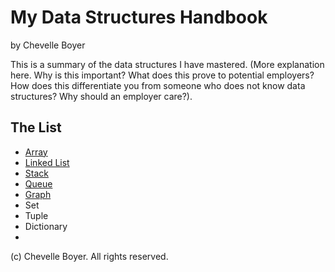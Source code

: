 # My Data Structures Handbook

by Chevelle Boyer

This is a summary of the data structures I have mastered. (More explanation here.
Why is this important? What does this prove to potential employers? How does this
differentiate you from someone who does not know data structures? Why should an
employer care?).

## The List

* [Array](array.md)
* [Linked List](linkedlist.md)
* [Stack](stack.md)
* [Queue](queue.md)
* [Graph](graph.md)
* Set
* Tuple
* Dictionary
* 

(c) Chevelle Boyer. All rights reserved.
